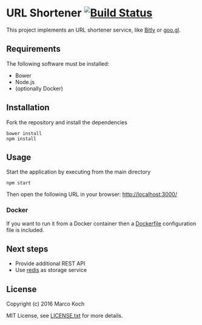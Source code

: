 # URL Shortener [![Build Status](https://travis-ci.org/markoch/url-shortener.svg?branch=master)](https://travis-ci.org/markoch/url-shortener)

This project implements an URL shortener service, like [Bitly](https://bitly.com/)
or [goo.gl](https://goo.gl/).

## Requirements
The following software must be installed:
- Bower
- Node.js
- (optionally Docker)

## Installation
Fork the repository and install the dependencies

    bower install
    npm install

## Usage
Start the application by executing from the main directory

    npm start

Then open the following URL in your browser: [http://localhost:3000/](http://localhost:3000/)

### Docker
If you want to run it from a Docker container then a [Dockerfile](Dockerfile)
configuration file is included.

## Next steps
- Provide additional REST API
- Use [redis](http://redis.io/) as storage service

## License
Copyright (c) 2016 Marco Koch

MIT License, see [LICENSE.txt](LICENSE.txt) for more details.
